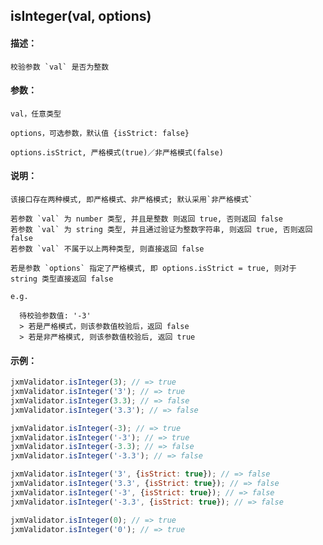 
## isInteger(val, options)

#### 描述：

    校验参数 `val` 是否为整数

#### 参数：

    val，任意类型

    options，可选参数，默认值 {isStrict: false}

    options.isStrict, 严格模式(true)／非严格模式(false)

#### 说明：

    该接口存在两种模式, 即严格模式、非严格模式; 默认采用`非严格模式`

    若参数 `val` 为 number 类型, 并且是整数 则返回 true, 否则返回 false
    若参数 `val` 为 string 类型, 并且通过验证为整数字符串, 则返回 true, 否则返回 false
    若参数 `val` 不属于以上两种类型, 则直接返回 false

    若是参数 `options` 指定了严格模式, 即 options.isStrict = true, 则对于 string 类型直接返回 false

    e.g.

      待校验参数值: '-3'
      > 若是严格模式，则该参数值校验后，返回 false
      > 若是非严格模式, 则该参数值校验后, 返回 true

#### 示例：

```javascript
jxmValidator.isInteger(3); // => true
jxmValidator.isInteger('3'); // => true
jxmValidator.isInteger(3.3); // => false
jxmValidator.isInteger('3.3'); // => false

jxmValidator.isInteger(-3); // => true
jxmValidator.isInteger('-3'); // => true
jxmValidator.isInteger(-3.3); // => false
jxmValidator.isInteger('-3.3'); // => false

jxmValidator.isInteger('3', {isStrict: true}); // => false
jxmValidator.isInteger('3.3', {isStrict: true}); // => false
jxmValidator.isInteger('-3', {isStrict: true}); // => false
jxmValidator.isInteger('-3.3', {isStrict: true}); // => false

jxmValidator.isInteger(0); // => true
jxmValidator.isInteger('0'); // => true
```
